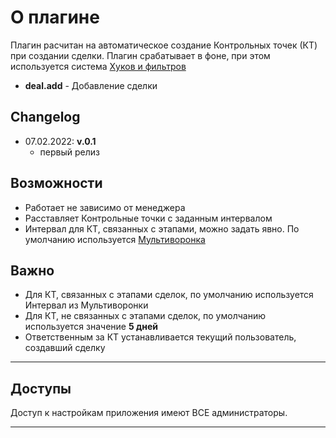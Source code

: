 # О плагине

Плагин расчитан на автоматическое создание Контрольных точек (КТ) при создании сделки. Плагин срабатывает в фоне, при этом используется система [Хуков и фильтров](https://salesman.pro/api2/hooks#hooks_deal)

* **deal.add** - Добавление сделки

## Changelog
    
* 07.02.2022: **v.0.1** 
    - первый релиз

## Возможности

* Работает не зависимо от менеджера
* Расставляет Контрольные точки с заданным интервалом
* Интервал для КТ, связанных с этапами, можно задать явно. По умолчанию используется [Мультиворонка](https://salesman.pro/docs/119)


## <b class="red">Важно</b>

* Для КТ, связанных с этапами сделок, по умолчанию используется Интервал из Мультиворонки
* Для КТ, не связанных с этапами сделок, по умолчанию используется значение **5 дней**
* Ответственным за КТ устанавливается текущий пользователь, создавший сделку

***

## Доступы

Доступ к настройкам приложения имеют ВСЕ администраторы.

***